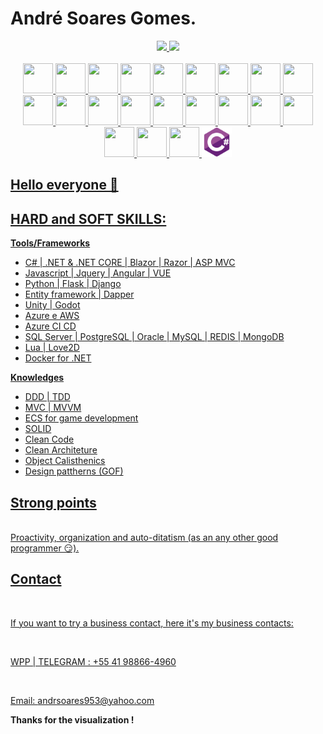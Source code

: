 # André Soares Gomes.

<div align="center">
  <a href="https://github.com/AndreLotusDev">
  <img height="180em" src="https://github-readme-stats.vercel.app/api?username=AndreLotusDev&show_icons=true&theme=dark&include_all_commits=true&count_private=true"/>
  <img height="180em" src="https://github-readme-stats.vercel.app/api/top-langs/?username=AndreLotusDev&layout=compact&langs_count=7&theme=dark"/>
</div>
  
<div style="text-align: center">
  </br>
  <img height="48" width="48" src="https://cdn.jsdelivr.net/gh/devicons/devicon/icons/amazonwebservices/amazonwebservices-original.svg" />
  <img height="48" width="48" src="https://img.icons8.com/nolan/50/unity.png"/>
  <img height="48" width="48" src="https://cdn.jsdelivr.net/gh/devicons/devicon/icons/vuejs/vuejs-original.svg" />
  <img height="48" width="48" src="https://cdn.jsdelivr.net/gh/devicons/devicon/icons/typescript/typescript-original.svg" />
  <img height="48" width="48" src="https://cdn.jsdelivr.net/gh/devicons/devicon/icons/trello/trello-plain.svg" />
  <img height="48" width="48" src="https://img.icons8.com/color/48/000000/microsoft-sql-server.png"/>
  <img height="48" width="48" src="https://cdn.jsdelivr.net/gh/devicons/devicon/icons/redis/redis-original.svg" />
  <img height="48" width="48" src="https://cdn.jsdelivr.net/gh/devicons/devicon/icons/python/python-original.svg" />
  <img height="48" width="48" src="https://cdn.jsdelivr.net/gh/devicons/devicon/icons/postgresql/postgresql-original.svg" />
  <img height="48" width="48" src="https://cdn.jsdelivr.net/gh/devicons/devicon/icons/oracle/oracle-original.svg" />
  <img height="48" width="48" src="https://cdn.jsdelivr.net/gh/devicons/devicon/icons/mysql/mysql-original.svg" />
  <img height="48" width="48" src="https://cdn.jsdelivr.net/gh/devicons/devicon/icons/lua/lua-plain.svg" />
  <img height="48" width="48" src="https://cdn.jsdelivr.net/gh/devicons/devicon/icons/jquery/jquery-plain.svg" />
  <img height="48" width="48" src="https://cdn.jsdelivr.net/gh/devicons/devicon/icons/godot/godot-original.svg" />
  <img height="48" width="48" src="https://cdn.jsdelivr.net/gh/devicons/devicon/icons/git/git-plain.svg" />
  <img height="48" width="48" src="https://img.icons8.com/nolan/50/flask.png"/>
  <img height="48" width="48" src="https://cdn.jsdelivr.net/gh/devicons/devicon/icons/django/django-line.svg" />
  <img height="48" width="48" src="https://cdn.jsdelivr.net/gh/devicons/devicon/icons/bulma/bulma-plain.svg" />
  <img height="48" width="48" src="https://cdn.jsdelivr.net/gh/devicons/devicon/icons/bootstrap/bootstrap-original.svg" />
  <img height="48" width="48" src="https://cdn.jsdelivr.net/gh/devicons/devicon/icons/azure/azure-plain-wordmark.svg" />
  <img height="48" width="48" src="https://cdn.jsdelivr.net/gh/devicons/devicon/icons/dotnetcore/dotnetcore-original.svg" />
  <img height="48" width="48" src="https://raw.githubusercontent.com/devicons/devicon/master/icons/csharp/csharp-original.svg">
</div>
  

## Hello everyone 👋

## HARD and SOFT SKILLS:

<b>Tools/Frameworks</b>
<ul>
  <li>C# | .NET & .NET CORE | Blazor | Razor | ASP MVC </li>
  <li>Javascript | Jquery | Angular | VUE </li>
  <li>Python | Flask | Django</li>
  <li>Entity framework | Dapper </li>
  <li>Unity | Godot </li>
  <li>Azure e AWS </li>
  <li>Azure CI CD</li>
  <li>SQL Server | PostgreSQL | Oracle | MySQL | REDIS | MongoDB </li> 
  <li>Lua | Love2D</li>
  <li>Docker for .NET</li>
</ul>

<b>Knowledges</b>
<ul>
  <li>DDD | TDD</li>
  <li>MVC | MVVM</li>
  <li>ECS for game development</li>
  <li>SOLID</li>
  <li>Clean Code</li>
  <li>Clean Architeture</li>
  <li>Object Calisthenics</li>
  <li>Design pattherns (GOF)</li> 
</ul>

## Strong points
</br>Proactivity, organization and auto-ditatism (as an any other good programmer 😏).

## Contact
</br><p>If you want to try a business contact, here it's my business contacts:</p>
</br><p>WPP | TELEGRAM : +55 41 98866-4960</p>
</br><p>Email: andrsoares953@yahoo.com</p>

<strong>Thanks for the visualization !</strong>
